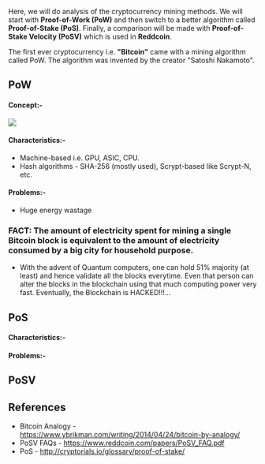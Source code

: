 Here, we will do analysis of the cryptocurrency mining methods. We will start with **Proof-of-Work (PoW)** and then switch to a better algorithm called **Proof-of-Stake (PoS)**. Finally, a comparison will be made with **Proof-of-Stake Velocity (PoSV)** which is used in **Reddcoin**.

The first ever cryptocurrency i.e. **"Bitcoin"** came with a mining algorithm called PoW. The algorithm was invented by the creator "Satoshi Nakamoto".


## PoW
#### Concept:-
![](https://www.ybrikman.com/assets/img/blog/bitcoin/bitcoin-block-chain-verified.png)
#### Characteristics:-
* Machine-based i.e. GPU, ASIC, CPU.
* Hash algorithms - SHA-256 (mostly used), Scrypt-based like Scrypt-N, etc.

#### Problems:-
* Huge energy wastage
### FACT: The amount of electricity spent for mining a single Bitcoin block is equivalent to the amount of electricity consumed by a big city for household purpose. 
* With the advent of Quantum computers, one can hold 51% majority (at least) and hence validate all the blocks everytime. Even that person can alter the blocks in the blockchain using that much computing power very fast. Eventually, the Blockchain is HACKED!!!... 




## PoS
#### Characteristics:-

#### Problems:-

## PoSV


## References 
* Bitcoin Analogy - https://www.ybrikman.com/writing/2014/04/24/bitcoin-by-analogy/
* PoSV FAQs - https://www.reddcoin.com/papers/PoSV_FAQ.pdf
* PoS - http://cryptorials.io/glossary/proof-of-stake/
